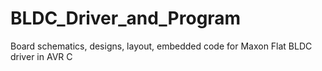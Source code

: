 # BLDC_Driver_and_Program
Board schematics, designs, layout, embedded code for Maxon Flat BLDC driver in AVR C
